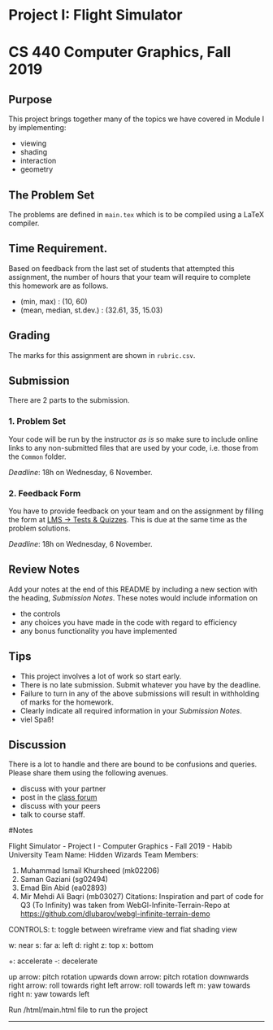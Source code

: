 # Project I: Flight Simulator
# CS 440 Computer Graphics, Fall 2019

## Purpose

This project brings together many of the topics we have covered in Module I by implementing:

- viewing
- shading
- interaction
- geometry

## The Problem Set

The problems are defined in `main.tex` which is to be compiled using a LaTeX compiler.

## Time Requirement.

Based on feedback from the last set of students that attempted this assignment, the number of hours that your team will require to complete this homework are as follows.

- (min, max) : (10, 60)
- (mean, median, st.dev.) : (32.61, 35, 15.03)

## Grading

The marks for this assignment are shown in `rubric.csv`.

## Submission

There are 2 parts to the submission.

### 1. Problem Set

Your code will be run by the instructor _as is_ so make sure to include online links to any non-submitted files that are used by your code, i.e. those from the `Common` folder.

_Deadline_: 18h on Wednesday, 6 November.

### 2. Feedback Form

You have to provide feedback on your team and on the assignment by filling the form at [LMS -> Tests & Quizzes](https://lms.habib.edu.pk/x/WwHsDI). This is due at the same time as the problem solutions.

_Deadline_: 18h on Wednesday, 6 November.

## Review Notes

Add your notes at the end of this README by including a new section with the heading, _Submission Notes_. These notes would include information on

- the controls
- any choices you have made in the code with regard to efficiency 
- any bonus functionality you have implemented

## Tips

- This project involves a lot of work so start early.
- There is no late submission. Submit whatever you have by the deadline.
- Failure to turn in any of the above submissions will result in withholding of marks for the homework.
- Clearly indicate all required information in your _Submission Notes_.
- viel Spaß!


## Discussion

There is a lot to handle and there are bound to be confusions and queries. Please share them using the following avenues.

- discuss with your partner
- post in the [class forum](https://habibedu.facebook.com/groups/1062098287331314/)
- discuss with your peers
- talk to course staff.


#Notes

Flight Simulator - Project I - Computer Graphics - Fall 2019 - Habib University
Team Name: Hidden Wizards
Team Members:
1. Muhammad Ismail Khursheed (mk02206)
2. Saman Gaziani (sg02494)
3. Emad Bin Abid (ea02893)
4. Mir Mehdi Ali Baqri (mb03027)
Citations:
Inspiration and part of code for Q3 (To Infinity) was taken from WebGl-Infinite-Terrain-Repo at https://github.com/dlubarov/webgl-infinite-terrain-demo

CONTROLS:
t: toggle between wireframe view and flat shading view

w: near
s: far
a: left
d: right
z: top
x: bottom

+: accelerate
-: decelerate

up arrow: pitch rotation upwards
down arrow: pitch rotation downwards
right arrow: roll towards right
left arrow: roll towards left
m: yaw towards right
n: yaw towards left

Run /html/main.html file to run the project


----------
